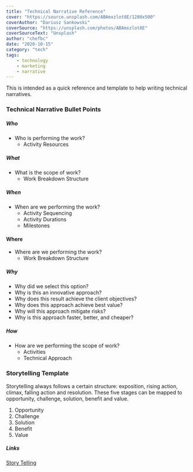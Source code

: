 ```yaml
---
title: "Technical Narrative Reference"
cover: "https://source.unsplash.com/ABAmxzlot8E/1280x500"
coverAuthor: "Dariusz Sankowski"
coverSource: "https://unsplash.com/photos/ABAmxzlot8E"
coverSourceText: "Unsplash"
author: "chefbc"
date: "2020-10-15"
category: "tech"
tags:
    - technology
    - marketing
    - narrative
---
```



This is intended as a quick reference and template to help writing technical narratives.


### Technical Narrative Bullet Points

##### Who
* Who is performing the work?
  * Activity Resources

##### What
* What is the scope of work?
  * Work Breakdown Structure

##### When
* When are we performing the work?
  * Activity Sequencing
  * Activity Durations
  * Milestones

#### Where
* Where are we performing the work?
  * Work Breakdown Structure

##### Why
* Why did we select this option?
* Why is this an innovative approach?
* Why does this result achieve the client objectives?
* Why does this approach achieve best value?
* Why will this approach mitigate risks?
* Why is this approach faster, better, and cheaper?

##### How
* How are we performing the scope of work?
    * Activities
    * Technical Approach


### Storytelling Template

Storytelling always follows a certain structure: exposition, rising action, climax, falling action and resolution. These five stages can be mapped to opportunity, challenge, solution, benefit and value.

1. Opportunity
2. Challenge
3. Solution
4. Benefit
5. Value


##### Links
[Story Telling](https://www.gripagency.com/post/storytelling-template-for-writing-effective-technology-content)
